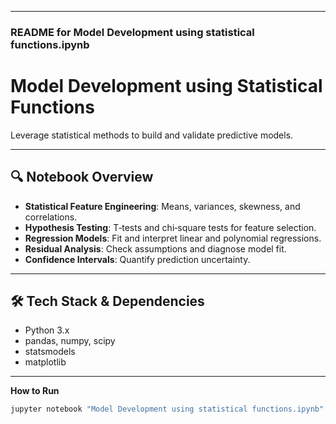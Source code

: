 
---

### README for **Model Development using statistical functions.ipynb**

# Model Development using Statistical Functions

Leverage statistical methods to build and validate predictive models.

---

## 🔍 Notebook Overview

- **Statistical Feature Engineering**: Means, variances, skewness, and correlations.  
- **Hypothesis Testing**: T‑tests and chi‑square tests for feature selection.  
- **Regression Models**: Fit and interpret linear and polynomial regressions.  
- **Residual Analysis**: Check assumptions and diagnose model fit.  
- **Confidence Intervals**: Quantify prediction uncertainty.

---

## 🛠️ Tech Stack & Dependencies

- Python 3.x  
- pandas, numpy, scipy  
- statsmodels  
- matplotlib  

---

**How to Run**

```bash
jupyter notebook "Model Development using statistical functions.ipynb"
